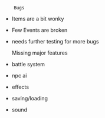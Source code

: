         Bugs
 - Items are a bit wonky
 - Few Events are broken      
 - needs further testing for more bugs

    Missing major features
 - battle system
 - npc ai
 - effects
 - saving/loading
 - sound
